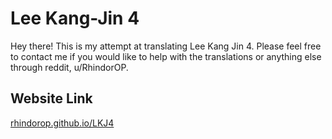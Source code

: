 # Lee Kang-Jin 4

Hey there! This is my attempt at translating Lee Kang Jin 4. Please feel free to contact me if you would like to help with the translations or anything else through reddit, u/RhindorOP.

## Website Link
[rhindorop.github.io/LKJ4](https://rhindorop.github.io/LKJ4/)

